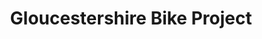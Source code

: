 ---
title: "Gloucestershire Bike Project"
url: /gloucester/gloucestershire-bike-project-commercial-road/
shop: Fahrrad
---